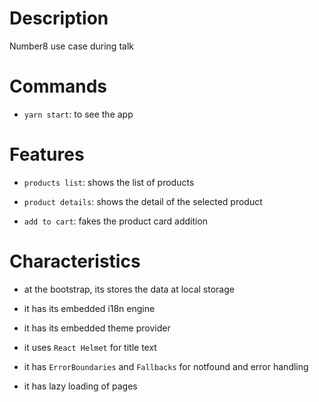 # Description

Number8 use case during talk

# Commands

- `yarn start`: to see the app

# Features

- `products list`: shows the list of products

- `product details`: shows the detail of the selected product

- `add to cart`: fakes the product card addition

# Characteristics

- at the bootstrap, its stores the data at local storage

- it has its embedded i18n engine

- it has its embedded theme provider

- it uses `React Helmet` for title text

- it has `ErrorBoundaries` and `Fallbacks` for notfound and error handling

- it has lazy loading of pages
